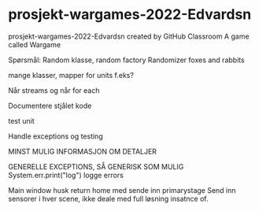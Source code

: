# prosjekt-wargames-2022-Edvardsn
prosjekt-wargames-2022-Edvardsn created by GitHub Classroom
A game called Wargame

Spørsmål:
Random klasse, random factory
Randomizer foxes and rabbits

mange klasser, mapper for units f.eks?

Når streams og når for each

Documentere stjålet kode

test unit

Handle exceptions og testing

MINST MULIG INFORMASJON OM DETALJER

GENERELLE EXCEPTIONS, SÅ GENERISK SOM MULIG
System.err.print("log") logge errors

Main window
husk return home med sende inn primarystage
Send inn sensorer i hver scene, ikke deale med full løsning
insatnce of.


